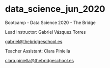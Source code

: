 # data_science_jun_2020
Bootcamp - Data Science 2020 - The Bridge

Lead Instructor: Gabriel Vázquez Torres

gabriel@thebridgeschool.es

Teacher Assistant: Clara Piniella

clara.piniella@thebridgeschool.es
